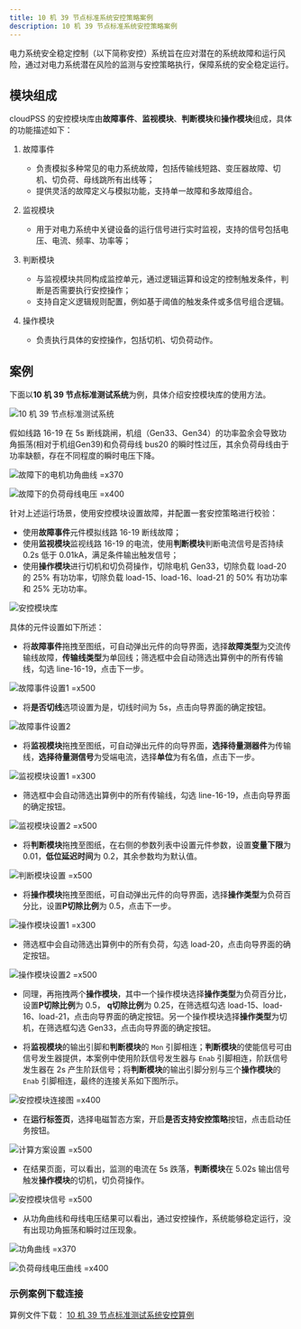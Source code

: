 ```yaml
---
title: 10 机 39 节点标准系统安控策略案例
description: 10 机 39 节点标准系统安控策略案例
---
```

电力系统安全稳定控制（以下简称安控）系统旨在应对潜在的系统故障和运行风险，通过对电力系统潜在风险的监测与安控策略执行，保障系统的安全稳定运行。

## 模块组成
cloudPSS 的安控模块库由**故障事件**、**监视模块**、**判断模块**和**操作模块**组成，具体的功能描述如下：
1. 故障事件
   - 负责模拟多种常见的电力系统故障，包括传输线短路、变压器故障、切机、切负荷、母线跳所有出线等；
   - 提供灵活的故障定义与模拟功能，支持单一故障和多故障组合。

2. 监视模块
   - 用于对电力系统中关键设备的运行信号进行实时监视，支持的信号包括电压、电流、频率、功率等；

3. 判断模块
   - 与监视模块共同构成监控单元，通过逻辑运算和设定的控制触发条件，判断是否需要执行安控操作；
   - 支持自定义逻辑规则配置，例如基于阈值的触发条件或多信号组合逻辑。

4. 操作模块
   - 负责执行具体的安控操作，包括切机、切负荷动作。

## 案例
下面以**10 机 39 节点标准测试系统**为例，具体介绍安控模块库的使用方法。

![10 机 39 节点标准测试系统](./ieee39.png)

假如线路 16-19 在 5s 断线跳闸，机组（Gen33、Gen34）的功率盈余会导致功角振荡(相对于机组Gen39)和负荷母线 bus20 的瞬时性过压，其余负荷母线由于功率缺额，存在不同程度的瞬时电压下降。

![故障下的电机功角曲线 =x370](./power-angle.png)

![故障下的负荷母线电压 =x400](./load-bus-voltage.png)

针对上述运行场景，使用安控模块设置故障，并配置一套安控策略进行校验：
- 使用**故障事件**元件模拟线路 16-19 断线故障；
- 使用**监视模块**监视线路 16-19 的电流，使用**判断模块**判断电流信号是否持续0.2s 低于 0.01kA，满足条件输出触发信号；
- 使用**操作模块**进行切机和切负荷操作，切除电机 Gen33，切除负载 load-20 的 25% 有功功率，切除负载 load-15、load-16、load-21 的 50% 有功功率和 25% 无功功率。

![安控模块库](./security-control-module.png)

具体的元件设置如下所述：
- 将**故障事件**拖拽至图纸，可自动弹出元件的向导界面，选择**故障类型**为交流传输线故障，**传输线类型**为单回线；筛选框中会自动筛选出算例中的所有传输线，勾选 line-16-19，点击下一步。

![故障事件设置1 =x500](./fault-setting-1.png)

- 将**是否切线**选项设置为是，切线时间为 5s，点击向导界面的确定按钮。

![故障事件设置2 ](./fault-setting-2.png)

- 将**监视模块**拖拽至图纸，可自动弹出元件的向导界面，**选择待量测器件**为传输线，**选择待量测信号**为受端电流，选择**单位**为有名值，点击下一步。

![监视模块设置1 =x300](./monitor-setting-1.png)

- 筛选框中会自动筛选出算例中的所有传输线，勾选 line-16-19，点击向导界面的确定按钮。

![监视模块设置2 =x500](./monitor-setting-2.png)

- 将**判断模块**拖拽至图纸，在右侧的参数列表中设置元件参数，设置**变量下限**为 0.01，**低位延迟时间**为 0.2，其余参数均为默认值。

![判断模块设置 =x500](./judge-setting.png)

- 将**操作模块**拖拽至图纸，可自动弹出元件的向导界面，选择**操作类型**为负荷百分比，设置**P切除比例**为 0.5，点击下一步。

![操作模块设置1 =x300](./operation-setting-1.png)

- 筛选框中会自动筛选出算例中的所有负荷，勾选 load-20，点击向导界面的确定按钮。

![操作模块设置2 =x500](./operation-setting-2.png)

- 同理，再拖拽两个**操作模块**，其中一个操作模块选择**操作类型**为负荷百分比，设置**P切除比例**为 0.5， **q切除比例**为 0.25，在筛选框勾选  load-15、load-16、load-21，点击向导界面的确定按钮。另一个操作模块选择**操作类型**为切机，在筛选框勾选  Gen33，点击向导界面的确定按钮。

- 将**监视模块**的输出引脚和**判断模块**的 `Mon` 引脚相连；**判断模块**的使能信号可由信号发生器提供，本案例中使用阶跃信号发生器与 `Enab` 引脚相连，阶跃信号发生器在 2s 产生阶跃信号；将**判断模块**的输出引脚分别与三个**操作模块**的 `Enab` 引脚相连，最终的连接关系如下图所示。

![安控模块连接图 =x400](./security-control-module-connect.png)

- 在**运行标签页**，选择电磁暂态方案，开启**是否支持安控策略**按钮，点击启动任务按钮。

![计算方案设置 =x500](./security-control-setting.png)

- 在结果页面，可以看出，监测的电流在 5s 跌落，**判断模块**在 5.02s 输出信号触发**操作模块**的切机，切负荷操作。
  
![安控模块信号 =x500](./result-1.png)

- 从功角曲线和母线电压结果可以看出，通过安控操作，系统能够稳定运行，没有出现功角振荡和瞬时过压现象。

![功角曲线 =x370](./result-2.png)

![负荷母线电压曲线 =x400](./result-3.png)

### 示例案例下载连接
算例文件下载：
[10 机 39 节点标准测试系统安控算例](./case.cmdl) 